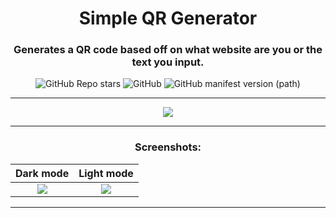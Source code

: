 <div align="center">

# Simple QR Generator
### Generates a QR code based off on what website are you or the text you input.

![GitHub Repo stars](https://img.shields.io/github/stars/danek309044/simple-qr-generator) ![GitHub](https://img.shields.io/github/license/danek309044/simple-qr-generator) ![GitHub manifest version (path)](https://img.shields.io/github/manifest-json/v/danek309044/simple-qr-generator)


***

<a href="https://chromewebstore.google.com/detail/simple-gr-generator/himhgbnhhpjahbobhnigcgmipneoihdl"><img src="https://storage.googleapis.com/web-dev-uploads/image/WlD8wC6g8khYWPJUsQceQkhXSlv1/UV4C4ybeBTsZt43U4xis.png"></a>

***

### Screenshots:
<table>
    <thead>
        <tr>
            <th align="center">Dark mode</th>
            <th align="center">Light mode</th>
        </tr>
    </thead>
    <tbody>
        <tr>
            <td align="center" valign="top"><img src="https://files.d309044.eu/Yimi1/DOLUxAZu60.png/raw"></td>
            <td align="center"><img src="https://files.d309044.eu/Yimi1/VOLiNOZO06.png/raw"></td>
        </tr>
    </tbody>
</table>


***